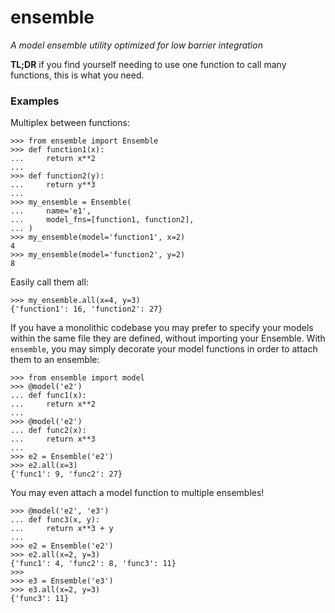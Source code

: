 # ensemble

*A model ensemble utility optimized for low barrier integration*

**TL;DR** if you find yourself needing to use one function to call many functions, this is what you need.

### Examples

Multiplex between functions:

```
>>> from ensemble import Ensemble
>>> def function1(x):
...     return x**2
...
>>> def function2(y):
...     return y**3
...
>>> my_ensemble = Ensemble(
...     name='e1',
...     model_fns=[function1, function2],
... )
>>> my_ensemble(model='function1', x=2)
4
>>> my_ensemble(model='function2', y=2)
8
```

Easily call them all:

```
>>> my_ensemble.all(x=4, y=3)
{'function1': 16, 'function2': 27}
```

If you have a monolithic codebase you may prefer to specify your models within the same file they are defined, without importing your Ensemble. With `ensemble`, you may simply decorate your model functions in order to attach them to an ensemble:

```
>>> from ensemble import model
>>> @model('e2')
... def func1(x):
...     return x**2
...
>>> @model('e2')
... def func2(x):
...     return x**3
...
>>> e2 = Ensemble('e2')
>>> e2.all(x=3)
{'func1': 9, 'func2': 27}
```

You may even attach a model function to multiple ensembles!

```
>>> @model('e2', 'e3')
... def func3(x, y):
...     return x**3 + y
...
>>> e2 = Ensemble('e2')
>>> e2.all(x=2, y=3)
{'func1': 4, 'func2': 8, 'func3': 11}
>>>
>>> e3 = Ensemble('e3')
>>> e3.all(x=2, y=3)
{'func3': 11}
```
